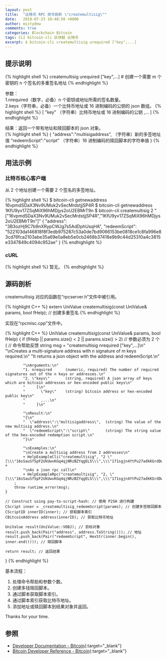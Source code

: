 ```yaml
---
layout: post
title:  "比特币 RPC 命令剖析 \"createmultisig\""
date:   2018-07-23 10:48:50 +0800
author: mistydew
comments: true
categories: Blockchain Bitcoin
tags: CLI bitcoin-cli 区块链 比特币
excerpt: $ bitcoin-cli createmultisig urequired ["key",...]
---
```

## 提示说明

{% highlight shell %}
createmultisig urequired ["key",...] # 创建一个需要 m 个密钥的 n 个签名的多重签名地址
{% endhighlight %}

参数：<br>
1.nrequired（数字，必备）n 个密钥或地址所需的签名数量。<br>
2.keys（字符串，必备）一个比特币地址或 16 进制编码的公钥的 json 数组。
{% highlight shell %}
     [
       "key"    （字符串）比特币地址或 16 进制编码的公钥
       ,...
     ]
{% endhighlight %}

结果：返回一个带有地址和赎回脚本的 json 对象。<br>
{% highlight shell %}
{
  "address":"multisigaddress",  （字符串）新的多签地址值
  "redeemScript":"script"       （字符串）16 进制编码的赎回脚本的字符串值
}
{% endhighlight %}

## 用法示例

### 比特币核心客户端

从 2 个地址创建一个需要 2 个签名的多签地址。

{% highlight shell %}
$ bitcoin-cli getnewaddress
16vpmdSDaX3Nv9UMuk2vSecMrdstjjSP4R
$ bitcoin-cli getnewaddress
1KfU9yv17ZSqMiX96hMDjys2oU2EBMrT9n
$ bitcoin-cli createmultisig 2 "[\"16vpmdSDaX3Nv9UMuk2vSecMrdstjjSP4R\",\"1KfU9yv17ZSqMiX96hMDjys2oU2EBMrT9n\"]"
{
  "address": "3B3ozHj9C7b9nXRypCWJg7s5AdDphUsqHA",
  "redeemScript": "522103da146818f8f3edb975287c53a0de7bd9066153be0818ce1c8fa996e83cd76fca2103abe35a69e0a8eb5e0cb2468b37418e9b9c44d25310a4c3815e3347849c4094c952ae"
}
{% endhighlight %}

### cURL

{% highlight shell %}
暂无。
{% endhighlight %}

## 源码剖析
createmultisig 对应的函数在“rpcserver.h”文件中被引用。

{% highlight C++ %}
extern UniValue createmultisig(const UniValue& params, bool fHelp); // 创建多重签名
{% endhighlight %}

实现在“rpcmisc.cpp”文件中。

{% highlight C++ %}
UniValue createmultisig(const UniValue& params, bool fHelp)
{
    if (fHelp || params.size() < 2 || params.size() > 2) // 参数必须为 2 个
    { // 命令帮助反馈
        string msg = "createmultisig nrequired [\"key\",...]\n"
            "\nCreates a multi-signature address with n signature of m keys required.\n"
            "It returns a json object with the address and redeemScript.\n"

            "\nArguments:\n"
            "1. nrequired      (numeric, required) The number of required signatures out of the n keys or addresses.\n"
            "2. \"keys\"       (string, required) A json array of keys which are bitcoin addresses or hex-encoded public keys\n"
            "     [\n"
            "       \"key\"    (string) bitcoin address or hex-encoded public key\n"
            "       ,...\n"
            "     ]\n"

            "\nResult:\n"
            "{\n"
            "  \"address\":\"multisigaddress\",  (string) The value of the new multisig address.\n"
            "  \"redeemScript\":\"script\"       (string) The string value of the hex-encoded redemption script.\n"
            "}\n"

            "\nExamples:\n"
            "\nCreate a multisig address from 2 addresses\n"
            + HelpExampleCli("createmultisig", "2 \"[\\\"16sSauSf5pF2UkUwvKGq4qjNRzBZYqgEL5\\\",\\\"171sgjn4YtPu27adkKGrdDwzRTxnRkBfKV\\\"]\"") +
            "\nAs a json rpc call\n"
            + HelpExampleRpc("createmultisig", "2, \"[\\\"16sSauSf5pF2UkUwvKGq4qjNRzBZYqgEL5\\\",\\\"171sgjn4YtPu27adkKGrdDwzRTxnRkBfKV\\\"]\"")
        ;
        throw runtime_error(msg);
    }

    // Construct using pay-to-script-hash: // 使用 P2SH 进行构建
    CScript inner = _createmultisig_redeemScript(params); // 创建多签赎回脚本
    CScriptID innerID(inner); // 获取脚本索引
    CBitcoinAddress address(innerID); // 获取比特币地址

    UniValue result(UniValue::VOBJ); // 目标对象
    result.push_back(Pair("address", address.ToString())); // 地址
    result.push_back(Pair("redeemScript", HexStr(inner.begin(), inner.end()))); // 赎回脚本

    return result; // 返回结果
}
{% endhighlight %}

基本流程：
1. 处理命令帮助和参数个数。
2. 创建多钱赎回脚本。
3. 通过脚本获取脚本索引。
4. 通过脚本索引获取比特币地址。
5. 添加地址或赎回脚本到结果对象并返回。

Thanks for your time.

## 参照

* [Developer Documentation - Bitcoin](https://bitcoin.org/en/developer-documentation){:target="_blank"}
* [Bitcoin Developer Reference - Bitcoin](https://bitcoin.org/en/developer-reference#createmultisig){:target="_blank"}
